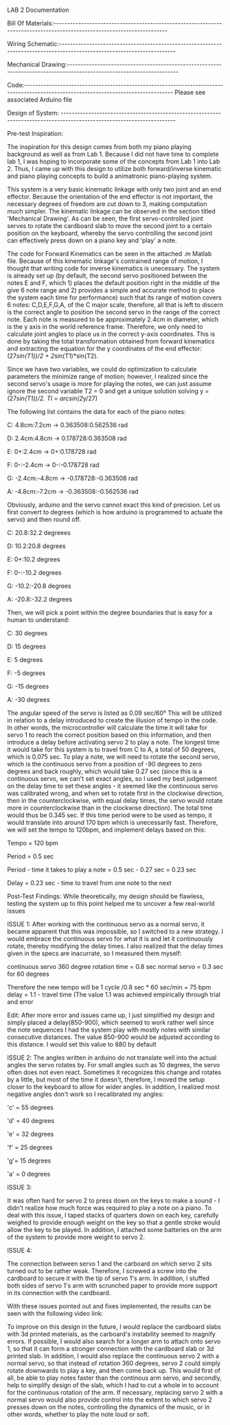 LAB 2 Documentation

Bill Of Materials:-----------------------------------------------------------------------------------------------------------------------

Wiring Schematic:------------------------------------------------------------------------------------------------------------------------

Mechanical Drawing:----------------------------------------------------------------------------------------------------------------------

Code:------------------------------------------------------------------------------------------------------------------------------------
Please see associated Arduino file 

Design of System: -----------------------------------------------------------------------------------------------------------------------

Pre-test Inspiration:

The inspiration for this design comes from both my piano playing background as well as from Lab 1. Because I did not have time to complete lab 1, I was hoping to incorporate some of the concepts from Lab 1 into Lab 2. Thus, I came up with this design to utilize both forward/inverse kinematic and piano playing concepts to build a animatronic piano-playing system.

This system is a very basic kinematic linkage with only two joint and an end effector. Because the orientation of the end effector is not important, the necessary degrees of freedom are cut down to 3, making computation much simpler. The kinematic linkage can be observed in the section titled 'Mechanical Drawing'. As can be seen, the first servo-controlled joint serves to rotate the cardboard slab to move the second joint to a certain position on the keyboard, whereby the servo controlling the second joint can effectively press down on a piano key and 'play' a note.

The code for Forward Kinematics can be seen in the attached .m Matlab file. Because of this kinematic linkage's contrained range of motion, I thought that writing code for inverse kinematics is unecessary. The system is already set up (by default, the second servo positioned between the notes E and F, which 1) places the default position right in the middle of the give 6 note range and 2) provides a simple and accurate method to place the system each time for performance) such that its range of motion covers 6 notes: C,D,E,F,G,A, of the C major scale, therefore, all that is left to discern is the correct angle to position the second servo in the range of the correct note. Each note is measured to be approximately 2.4cm in diameter, which is the y axis in the world reference frame. Therefore, we only need to calculate joint angles to place us in the correct y-axis coordinates. This is done by taking the total transformation obtained from forward kinematics and extracting the equation for the y coordinates of the end effector: (27*sin(T1))/2 + 2*sin(T1)*sin(T2). 

Since we have two variables, we could do optimization to calculate parameters the minimize range of motion; however, I realized since the second servo's usage is more for playing the notes, we can just assume ignore the second variable T2 = 0 and get a unique solution solving y = (27*sin(T1))/2. 
TI = arcsin(2*y/27)

The following list contains the data for each of the piano notes:

C: 4.8cm:7.2cm -> 0.363508:0.562536 rad
 
D: 2.4cm:4.8cm -> 0.178728:0.363508 rad
 
E: 0+:2.4cm -> 0+:0.178728 rad
 
F: 0-:-2.4cm -> 0-:-0.178728 rad
 
G: -2.4cm:-4.8cm -> -0.178728:-0.363508 rad
 
A: -4.8cm:-7.2cm -> -0.363508:-0.562536 rad

Obviously, arduino and the servo cannot exact this kind of precision. Let us first convert to degrees (which is how arduino is programmed to actuate the servo) and then round off.

C: 20.8:32.2 degreees
 
D: 10.2:20.8 degrees
 
E: 0+:10.2 degrees 
 
F: 0-:-10.2 degrees
 
G: -10.2:-20.8 degrees
 
A: -20.8:-32.2 degrees

Then, we will pick a point within the degree boundaries that is easy for a human to understand:

C: 30 degrees
 
D: 15 degrees
 
E: 5 degrees
 
F: -5 degrees
 
G: -15 degrees
 
A: -30 degrees

The angular speed of the servo is listed as 0.09 sec/60°
This will be utilized in relation to a delay introduced to create the illusion of tempo in the code. In other words, the microcontroller will calculate the time it will take for servo 1 to reach the correct position based on this information, and then introduce a delay before activating servo 2 to play a note. The longest time it would take for this system is to travel from C to A, a total of 50 degrees, which is 0.075 sec. To play a note, we will need to rotate the second servo, which is the continuous servo from a position of -90 degrees to zero degrees and back roughly, which would take 0.27 sec (since this is a continuous servo, we can't set exact angles, so I used my best judgement on the delay time to set these angles - it seemed like the continuous servo was calibrated wrong, and when set to rotate first in the clockwise direction, then in the counterclockwise, with equal delay times, the servo would rotate more in counterclockwise than in the clockwise direction). The total time would thus be 0.345 sec. If this time period were to be used as tempo, it would translate into around 170 bpm which is unecessarily fast. Therefore, we will set the tempo to 120bpm, and implement delays based on this:

Tempo = 120 bpm
 
Period = 0.5 sec
 
Period - time it takes to play a note = 0.5 sec - 0.27 sec = 0.23 sec
 
Delay = 0.23 sec - time to travel from one note to the next


Post-Test Findings:
While theoretically, my design should be flawless, testing the system up to this point helped me to uncover a few real-world issues

ISSUE 1:
After working with the continuous servo as a normal servo, it became apparent that this was impossible, so I switched to a new strategy. I would embrace the continuous servo for what it is and let it continuously rotate, thereby modifying the delay times. I also realized that the delay times given in the specs are inacurrate, so I measured them myself:

continuous servo 360 degree rotation time = 0.8 sec
normal servo = 0.3 sec for 60 degrees

Therefore the new tempo will be 1 cycle /0.8 sec * 60 sec/min = 75 bpm
delay = 1.1 - travel time (The value 1.1 was achieved empirically through trial and error

Edit: After more error and issues came up, I just simplified my design and simply placed a delay(850-900), which seemed to work rather well since the note sequences I had the system play with mostly notes with similar consecutive distances. The value 850-900 would be adjusted according to this distance. I would set this value to 880 by default

ISSUE 2:
The angles written in arduino do not translate well into the actual angles the servo rotates by. For small angles such as 10 degrees, the servo often does not even react. Sometimes it recognizes this change and rotates by a little, but most of the time it doesn't, therefore, I moved the setup closer to the keyboard to allow for wider angles. In addition, I realized most negative angles don't work so I recalibrated my angles:

   'c' = 55 degrees
   
   'd' = 40  degrees

   'e' = 32  degrees

   'f' = 25  degrees

   'g'= 15  degrees

   'a' = 0  degrees
    
ISSUE 3:

It was often hard for servo 2 to press down on the keys to make a sound - I didn't realize how much force was required to play a note on a piano. To deal with this issue, I taped stacks of quarters down on each key, carefully weighed to provide enough weight on the key so that a gentle stroke would allow the key to be played. In addition, I attached some batteries on the arm of the system to provide more weight to servo 2.

ISSUE 4:

The connection between servo 1 and the carboard on which servo 2 sits turned out to be rather weak. Therefore, I screwed a screw into the cardboard to secure it with the tip of servo 1's arm. In addition, I stuffed both sides of servo 1's arm with scrunched paper to provide more support in its connection with the cardboard.

With these issues pointed out and fixes implemented, the results can be seen with the following video link:


To improve on this design in the future, I would replace the cardboard slabs with 3d printed materials, as the carboard's instability seemed to magnify errors. If possible, I would also search for a longer arm to attach onto servo 1, so that it can form a stronger connection with the cardboard slab or 3d printed slab. In addition, I would also replace the continuous servo 2 with a normal servo, so that instead of rotation 360 degrees, servo 2 could simply rotate downwards to play a key, and then come back up. This would first of all, be able to play notes faster than the continous arm servo, and secondly, help to simplify design of the slab, which I had to cut a whole in to account for the continuous rotation of the arm. If necessary, replacing servo 2 with a normal servo would also provide control into the extent to which servo 2 presses down on the notes, controlling the dynamics of the music, or in other words, whether to play the note loud or soft.
